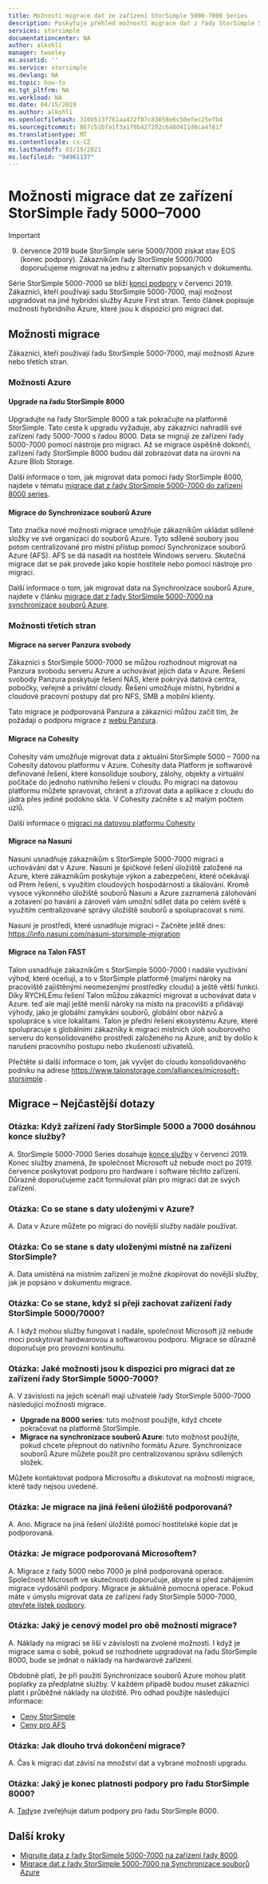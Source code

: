 ```yaml
---
title: Možnosti migrace dat ze zařízení StorSimple 5000-7000 Series
description: Poskytuje přehled možností migrace dat z řady StorSimple 5000-7000.
services: storsimple
documentationcenter: NA
author: alkohli
manager: twooley
ms.assetid: ''
ms.service: storsimple
ms.devlang: NA
ms.topic: how-to
ms.tgt_pltfrm: NA
ms.workload: NA
ms.date: 04/15/2019
ms.author: alkohli
ms.openlocfilehash: 316b513f761aa422f87c83658e6c50efec25efb4
ms.sourcegitcommit: 867cb1b7a1f3a1f0b427282c648d411d0ca4f81f
ms.translationtype: MT
ms.contentlocale: cs-CZ
ms.lasthandoff: 03/19/2021
ms.locfileid: "94961137"
---
```

# <a name="options-to-migrate-data-from-storsimple-5000-7000-series"></a>Možnosti migrace dat ze zařízení StorSimple řady 5000–7000 

> [!IMPORTANT]
> 9. července 2019 bude StorSimple série 5000/7000 získat stav EOS (konec podpory). Zákazníkům řady StorSimple 5000/7000 doporučujeme migrovat na jednu z alternativ popsaných v dokumentu.

Série StorSimple 5000-7000 se blíží [konci podpory](https://support.microsoft.com/lifecycle/search?alpha=StorSimple%205000%2F7000%20Series) v červenci 2019. Zákazníci, kteří používají sadu StorSimple 5000-7000, mají možnost upgradovat na jiné hybridní služby Azure First stran. Tento článek popisuje možnosti hybridního Azure, které jsou k dispozici pro migraci dat. 

## <a name="migration-options"></a>Možnosti migrace

Zákazníci, kteří používají řadu StorSimple 5000-7000, mají možnosti Azure nebo třetích stran.

### <a name="azure-options"></a>Možnosti Azure

#### <a name="upgrade-to-storsimple-8000-series"></a>Upgrade na řadu StorSimple 8000

Upgradujte na řady StorSimple 8000 a tak pokračujte na platformě StorSimple.  Tato cesta k upgradu vyžaduje, aby zákazníci nahradili své zařízení řady 5000-7000 s řadou 8000. Data se migrují ze zařízení řady 5000-7000 pomocí nástroje pro migraci. Až se migrace úspěšně dokončí, zařízení řady StorSimple 8000 budou dál zobrazovat data na úrovni na Azure Blob Storage. 

Další informace o tom, jak migrovat data pomocí řady StorSimple 8000, najdete v tématu [migrace dat z řady StorSimple 5000-7000 do zařízení 8000 series](storsimple-8000-migrate-from-5000-7000.md).

#### <a name="migrate-to-azure-file-sync"></a>Migrace do Synchronizace souborů Azure

Tato značka nové možnosti migrace umožňuje zákazníkům ukládat sdílené složky ve své organizaci do souborů Azure. Tyto sdílené soubory jsou potom centralizované pro místní přístup pomocí Synchronizace souborů Azure (AFS). AFS se dá nasadit na hostitele Windows serveru. Skutečná migrace dat se pak provede jako kopie hostitele nebo pomocí nástroje pro migraci.

Další informace o tom, jak migrovat data na Synchronizace souborů Azure, najdete v článku [migrace dat z řady StorSimple 5000-7000 na synchronizace souborů Azure](../storage/files/storage-files-migration-storsimple-8000.md).

### <a name="third-party-options"></a>Možnosti třetích stran

#### <a name="migrate-to-panzura-freedom-nas"></a>Migrace na server Panzura svobody

Zákazníci s StorSimple 5000-7000 se můžou rozhodnout migrovat na Panzura svobodu serveru Azure a uchovávat jejich data v Azure. Řešení svobody Panzura poskytuje řešení NAS, které pokrývá datová centra, pobočky, veřejné a privátní cloudy. Řešení umožňuje místní, hybridní a cloudové pracovní postupy dat pro NFS, SMB a mobilní klienty. 

Tato migrace je podporovaná Panzura a zákazníci můžou začít tím, že požádají o podporu migrace z [webu Panzura](https://panzura.com/storsimple-migration/).

#### <a name="migrate-to-cohesity"></a>Migrace na Cohesity

Cohesity vám umožňuje migrovat data z aktuální StorSimple 5000 – 7000 na Cohesity datovou platformu v Azure. Cohesity data Platform je softwarově definované řešení, které konsoliduje soubory, zálohy, objekty a virtuální počítače do jednoho nativního řešení v cloudu. Po migraci na datovou platformu můžete spravovat, chránit a zřizovat data a aplikace z cloudu do jádra přes jediné podokno skla. V Cohesity začněte s až malým počtem uzlů. 

Další informace o [migraci na datovou platformu Cohesity](https://info.cohesity.com/migrate-from-storsimple-to-cohesity.html)

#### <a name="migrate-to-nasuni"></a>Migrace na Nasuni

Nasuni usnadňuje zákazníkům s StorSimple 5000-7000 migraci a uchovávání dat v Azure.  Nasuni je špičkové řešení úložiště založené na Azure, které zákazníkům poskytuje výkon a zabezpečení, které očekávají od Prem řešení, s využitím cloudových hospodárnosti a škálování.  Kromě vysoce výkonného úložiště souborů Nasuni a Azure zaznamená zálohování a zotavení po havárii a zároveň vám umožní sdílet data po celém světě s využitím centralizované správy úložiště souborů a spolupracovat s nimi. 

Nasuni je prostředí, které usnadňuje migraci – Začněte ještě dnes: https://info.nasuni.com/nasuni-storsimple-migration

#### <a name="migrate-to-talon-fast"></a>Migrace na Talon FAST

Talon usnadňuje zákazníkům s StorSimple 5000-7000 i nadále využívání výhod, které oceňují, a to v StorSimple platformě (malými nároky na pracoviště zajištěnými neomezenými prostředky cloudu) a ještě větší funkcí.  Díky RYCHLÉmu řešení Talon můžou zákazníci migrovat a uchovávat data v Azure. teď ale mají ještě menší nároky na místo na pracovišti a přidávají výhody, jako je globální zamykání souborů, globální obor názvů a spolupráce s více lokalitami.  Talon je přední řešení ekosystému Azure, které spolupracuje s globálními zákazníky k migraci místních úloh souborového serveru do konsolidovaného prostředí založeného na Azure, aniž by došlo k narušení pracovního postupu nebo zkušeností uživatelů.  

Přečtěte si další informace o tom, jak vyvíjet do cloudu konsolidovaného podniku na adrese https://www.talonstorage.com/alliances/microsoft-storsimple .


## <a name="migration---frequently-asked-questions"></a>Migrace – Nejčastější dotazy

### <a name="q-when-do-the-storsimple-5000-and-7000-series-devices-reach-end-of-service"></a>Otázka: Když zařízení řady StorSimple 5000 a 7000 dosáhnou konce služby? 

A. StorSimple 5000-7000 Series dosahuje [konce služby](https://support.microsoft.com/lifecycle/search?alpha=StorSimple%205000%2F7000%20Series) v červenci 2019. Konec služby znamená, že společnost Microsoft už nebude moct po 2019. července poskytovat podporu pro hardware i software těchto zařízení. Důrazně doporučujeme začít formulovat plán pro migraci dat ze svých zařízení.

### <a name="q-what-happens-to-the-data-i-have-stored-in-azure"></a>Otázka: Co se stane s daty uloženými v Azure?  

A. Data v Azure můžete po migraci do novější služby nadále používat. 


### <a name="q-what-happens-to-the-data-i-have-stored-locally-on-my-storsimple-device"></a>Otázka: Co se stane s daty uloženými místně na zařízení StorSimple? 

A. Data umístěná na místním zařízení je možné zkopírovat do novější služby, jak je popsáno v dokumentu migrace.

### <a name="q-what-happens-if-i-want-to-keep-my-storsimple-50007000-series-appliance"></a>Otázka: Co se stane, když si přeji zachovat zařízení řady StorSimple 5000/7000? 

A. I když mohou služby fungovat i nadále, společnost Microsoft již nebude moci poskytovat hardwarovou a softwarovou podporu. Migrace se důrazně doporučuje pro provozní kontinuitu.

### <a name="q-what-options-are-available-to-migrate-data-from-storsimple-5000-7000-series-devices"></a>Otázka: Jaké možnosti jsou k dispozici pro migraci dat ze zařízení řady StorSimple 5000-7000? 

A. V závislosti na jejich scénáři mají uživatelé řady StorSimple 5000-7000 následující možnosti migrace. 

 - **Upgrade na 8000 series**: tuto možnost použijte, když chcete pokračovat na platformě StorSimple. 
 - **Migrace na synchronizace souborů Azure**: tuto možnost použijte, pokud chcete přepnout do nativního formátu Azure. Synchronizace souborů Azure můžete použít pro centralizovanou správu sdílených složek. 

Můžete kontaktovat podpora Microsoftu a diskutovat na možnosti migrace, které tady nejsou uvedené.

### <a name="q-is-migration-to-other-storage-solutions-supported"></a>Otázka: Je migrace na jiná řešení úložiště podporovaná?

A. Ano. Migrace na jiná řešení úložiště pomocí hostitelské kopie dat je podporovaná.

### <a name="q-is-migration-supported-by-microsoft"></a>Otázka: Je migrace podporovaná Microsoftem? 

A. Migrace z řady 5000 nebo 7000 je plně podporovaná operace. Společnost Microsoft ve skutečnosti doporučuje, abyste si před zahájením migrace vydosáhli podpory. Migrace je aktuálně pomocná operace. Pokud máte v úmyslu migrovat data ze zařízení řady StorSimple 5000-7000, [otevřete lístek podpory](storsimple-8000-contact-microsoft-support.md).

### <a name="q-what-is-the-pricing-model-for-both-the-migration-options"></a>Otázka: Jaký je cenový model pro obě možnosti migrace?

A. Náklady na migraci se liší v závislosti na zvolené možnosti. I když je migrace sama o sobě, pokud se rozhodnete upgradovat na řadu StorSimple 8000, bude se jednat o náklady na hardwarové zařízení. 

Obdobně platí, že při použití Synchronizace souborů Azure mohou platit poplatky za předplatné služby. V každém případě budou muset zákazníci platit i průběžné náklady na úložiště. Pro odhad použijte následující informace: 
- [Ceny StorSimple](https://azure.microsoft.com/pricing/details/storsimple/)  
- [Ceny pro AFS]( https://azure.microsoft.com/pricing/details/storage/files/)

### <a name="q--how-long-does-it-take-to-complete-a-migration"></a>Otázka:  Jak dlouho trvá dokončení migrace?

A. Čas k migraci dat závisí na množství dat a vybrané možnosti upgradu. 

### <a name="q-what-is-the-end-of-support-date-for-storsimple-8000-series"></a>Otázka: Jaký je konec platnosti podpory pro řadu StorSimple 8000?

A. [Tady](https://support.microsoft.com/lifecycle/search?alpha=Azure%20StorSimple%208000%20Series)se zveřejňuje datum podpory pro řadu StorSimple 8000.


## <a name="next-steps"></a>Další kroky
 - [Migrujte data z řady StorSimple 5000-7000 na zařízení řady 8000](storsimple-8000-migrate-from-5000-7000.md).
 - [Migrace dat z řady StorSimple 5000-7000 na Synchronizace souborů Azure](../storage/files/storage-files-migration-storsimple-8000.md)